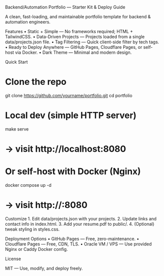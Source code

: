 Backend/Automation Portfolio — Starter Kit & Deploy Guide

A clean, fast-loading, and maintainable portfolio template for backend & automation engineers.

Features
	•	Static + Simple — No frameworks required; HTML + TailwindCSS.
	•	Data-Driven Projects — Projects loaded from a single data/projects.json file.
	•	Tag Filtering — Quick client-side filter by tech tags.
	•	Ready to Deploy Anywhere — GitHub Pages, Cloudflare Pages, or self-host via Docker.
	•	Dark Theme — Minimal and modern design.

Quick Start

# Clone the repo
git clone https://github.com/yourname/portfolio.git
cd portfolio

# Local dev (simple HTTP server)
make serve
# → visit http://localhost:8080

# Or self-host with Docker (Nginx)
docker compose up -d
# → visit http://<host-ip>:8080

Customize
	1.	Edit data/projects.json with your projects.
	2.	Update links and contact info in index.html.
	3.	Add your resume.pdf to public/.
	4.	(Optional) tweak styling in styles.css.

Deployment Options
	•	GitHub Pages — Free, zero-maintenance.
	•	Cloudflare Pages — Free, CDN, TLS.
	•	Oracle VM / VPS — Use provided Nginx or Caddy Docker config.

License

MIT — Use, modify, and deploy freely.